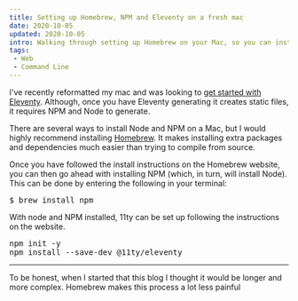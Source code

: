 ```yaml
---
title: Setting up Homebrew, NPM and Eleventy on a fresh mac
date: 2020-10-05
updated: 2020-10-05
intro: Walking through setting up Homebrew on your Mac, so you can install NPM and Eleventy.
tags:
 - Web
 - Command Line
---
```


I've recently reformatted my mac and was looking to [get started with Eleventy](https://www.11ty.dev/docs/getting-started/). Although, once you have Eleventy generating it creates static files, it requires NPM and Node to generate.

There are several ways to install Node and NPM on a Mac, but I would highly recommend installing [Homebrew](https://brew.sh/). It makes installing extra packages and dependencies much easier than trying to compile from source.

Once you have followed the install instructions on the Homebrew website, you can then go ahead with installing NPM (which, in turn, will install Node). This can be done by entering the following in your terminal:

<pre>$ brew install npm</pre>

With node and NPM installed, 11ty can be set up following the instructions on the website.

<pre>npm init -y
npm install --save-dev @11ty/eleventy</pre>

- - - 

To be honest, when I started that this blog I thought it would be longer and more complex. Homebrew makes this process a lot less painful
